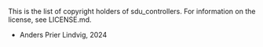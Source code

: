 This is the list of copyright holders of sdu_controllers.
For information on the license, see LICENSE.md.

* Anders Prier Lindvig, 2024
